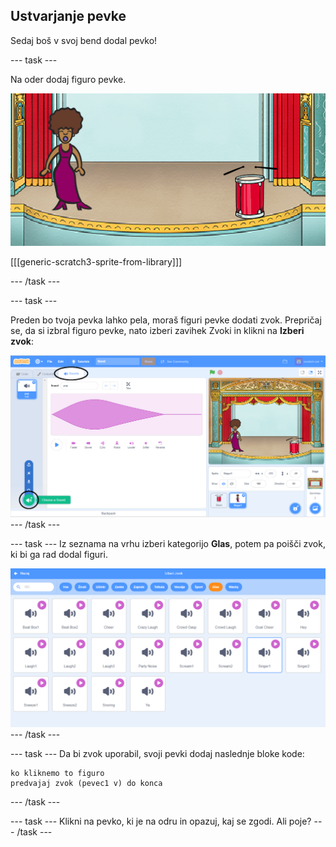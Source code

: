 ## Ustvarjanje pevke

Sedaj boš v svoj bend dodal pevko!

\--- task \---

Na oder dodaj figuro pevke.

![posnetek zaslona](images/band-singer-mic.png)

[[[generic-scratch3-sprite-from-library]]]

\--- /task \---

\--- task \---

Preden bo tvoja pevka lahko pela, moraš figuri pevke dodati zvok. Prepričaj se, da si izbral figuro pevke, nato izberi zavihek Zvoki in klikni na **Izberi zvok**:

![posnetek zaslona](images/band-import-sound-annotated.png) \--- /task \---

\--- task \--- Iz seznama na vrhu izberi kategorijo **Glas**, potem pa poišči zvok, ki bi ga rad dodal figuri.

![posnetek zaslona](images/band-choose-sound.png) \--- /task \---

\--- task \--- Da bi zvok uporabil, svoji pevki dodaj naslednje bloke kode:

```blocks3
ko kliknemo to figuro
predvajaj zvok (pevec1 v) do konca
```

\--- /task \---

\--- task \--- Klikni na pevko, ki je na odru in opazuj, kaj se zgodi. Ali poje? \--- /task \---
